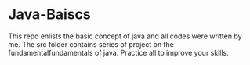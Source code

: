 # Java-Baiscs
This repo enlists the basic concept of java and all codes were written by me.
The src folder contains series of project on the fundamentalfundamentals of java. Practice all to improve your skills.

